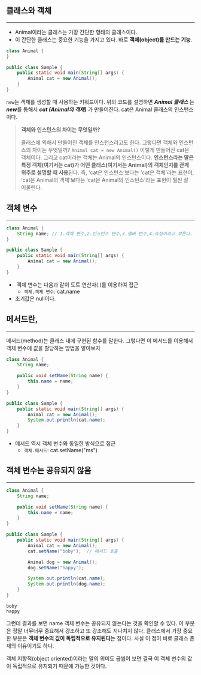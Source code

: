 
## 클래스와 객체
---
- Animal이라는 클래스는 가장 간단한 형태의 클래스이다.
- 이 간단한 클래스는 중요한 기능을 가지고 있다. 바로 **객체(object)를 만드는 기능**. 
```java
class Animal {
}

public class Sample {
    public static void main(String[] args) {
        Animal cat = new Animal();
    }
}
```

`new`는 객체를 생성할 때 사용하는 키워드이다. 위의 코드를 설명하면  _**Animal 클래스**_ 는 ***new***를 통해서  ***cat (Animal의 객체)*** 가 만들어진다. cat은 Animal 클래스의 인스턴스이다. 

>**객체와 인스턴스의 차이는 무엇일까?**
>
>클래스에 의해서 만들어진 객체를 인스턴스라고도 한다. 그렇다면 객체와 인스턴스의 차이는 무엇일까? `Animal cat = new Animal()` 이렇게 만들어진 cat은 객체이다. 그리고 cat이라는 객체는 Animal의 인스턴스이다. **인스턴스라는 말은 특정 객체(여기서는 cat)가 어떤 클래스(여기서는 Animal)의 객체인지를 관계 위주로 설명할 때 사용**된다. 즉, ‘cat은 인스턴스’보다는 ‘cat은 객체’라는 표현이, ‘cat은 Animal의 객체’보다는 ‘cat은 Animal의 인스턴스’라는 표현이 훨씬 잘 어울린다.


## 객체 변수
---
```JAVA
class Animal {
    String name; // 1.객체 변수,2.인스턴스 변수,3.멤버 변수,4.속성이라고 부른다. 
}

public class Sample {
    public static void main(String[] args) {
        Animal cat = new Animal();
    }
}

```

-  객체 변수는 다음과 같이 도트 연산자(.)를 이용하여 접근
	- `객체.객체 변수`: cat.name
- 초기값은 null이다. 


## 메서드란, 
---
메서드(method)는 클래스 내에 구현된 함수를 말한다. 그렇다면 이 메서드를 이용해서 객체 변수에 값을 할당하는 방법을 알아보자

```JAVA
class Animal {
    String name;

    public void setName(String name) {
        this.name = name;
    }
}

public class Sample {
    public static void main(String[] args) {
        Animal cat = new Animal();
        System.out.println(cat.name);
    }
}

```

- 메서드 역시 객체 변수와 동일한 방식으로 접근
	- `객체.메서드`: cat.setName("ms")



## 객체 변수는 공유되지 않음
---
```JAVA
class Animal {
    String name;

    public void setName(String name) {
        this.name = name;
    }
}

public class Sample {
    public static void main(String[] args) {
        Animal cat = new Animal();
        cat.setName("boby");  // 메서드 호출

        Animal dog = new Animal();
        dog.setName("happy");

        System.out.println(cat.name);
        System.out.println(dog.name);
    }
}

```

```terminal
boby
happy
```

그런데 결과를 보면 name 객체 변수는 공유되지 않는다는 것을 확인할 수 있다. 이 부분은 정말 너무너무 중요해서 강조하고 또 강조해도 지나치지 않다. 클래스에서 가장 중요한 부분은 **객체 변수의 값이 독립적으로 유지된다**는 점이다. 사실 이 점이 바로 클래스 존재의 이유이기도 하다.

객체 지향적(object oriented)이라는 말의 의미도 곱씹어 보면 결국 이 객체 변수의 값이 독립적으로 유지되기 때문에 가능한 것이다.
